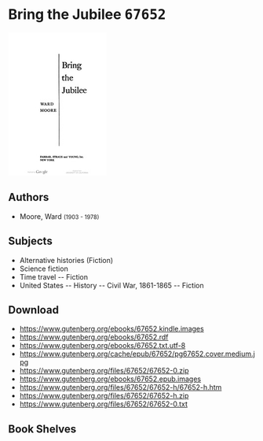 # Bring the Jubilee <kbd>67652</kbd>

![](./cover.medium.jpg "")

## Authors


 - Moore, Ward <small>(1903 - 1978)</small>

## Subjects


 - Alternative histories (Fiction)
 - Science fiction
 - Time travel -- Fiction
 - United States -- History -- Civil War, 1861-1865 -- Fiction

## Download


 - https://www.gutenberg.org/ebooks/67652.kindle.images
 - https://www.gutenberg.org/ebooks/67652.rdf
 - https://www.gutenberg.org/ebooks/67652.txt.utf-8
 - https://www.gutenberg.org/cache/epub/67652/pg67652.cover.medium.jpg
 - https://www.gutenberg.org/files/67652/67652-0.zip
 - https://www.gutenberg.org/ebooks/67652.epub.images
 - https://www.gutenberg.org/files/67652/67652-h/67652-h.htm
 - https://www.gutenberg.org/files/67652/67652-h.zip
 - https://www.gutenberg.org/files/67652/67652-0.txt

## Book Shelves


